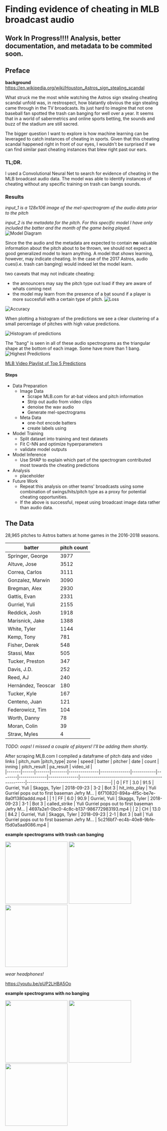 # Finding evidence of cheating in MLB broadcast audio

 ## Work In Progress!!!! Analysis, better documentation, and metadata to be commited soon.

## Preface
**background** https://en.wikipedia.org/wiki/Houston_Astros_sign_stealing_scandal

What struck me the most while watching the Astros sign stealing cheating scandal unfold was, in restrospect, how blatantly obvious the sign stealing came through in the TV broadcasts. Its just hard to imagine that not one baseball fan spotted the trash can banging for well over a year. It seems that in a world of sabermetrics and online sports betting, the sounds and buzz of the stadium are still sacred.

The bigger question I want to explore is how machine learning can be leveraged to catch instances of cheating in sports. Given that this cheating scandal happened right in front of our eyes, I wouldn't be surprised if we can find similar past cheating instances that blew right past our ears.



### TL;DR.

I used a Convolutional Neural Net to search for evidence of cheating in the MLB broadcast audio data. The model was able to identify instances of cheating without any specific training on trash can bangs sounds.

### Results
*input_1 is a 128x106 image of the mel-spectrogram of the audio data prior to the pitch*

*input_2 is the metadata for the pitch. For this specific model I have only included the batter and the month of the game being played.*
![Model Diagram](/trained_models/model_diagram.png)

Since the the audio and the metadata are expected to contain **no** valuable information about the pitch about to be thrown, we should not expect a good generalized model to learn anything. A model that *shows* learning, however, may indicate cheating. In the case of the 2017 Astros, audio cues(i.e. trash can banging) would indeed let the model learn.

two caveats that may not indicate cheating:
- the announcers may say the pitch type out load if they are aware of whats coming next
- the model may learn from the presence of a bat sound if a player is more succesfull with a certain type of pitch.
![Loss](/docs/loss.png)

![Accuracy](/docs/accuracy.png)

When plotting a histogram of the predictions we see a clear clustering of a small percentage of pitches with high value predictions.

![Histogram of predictions](/docs/histogram.png)

The "bang" is seen in all of these audio spectrograms as the triangular shape at the bottom of each image. Some have more than 1 bang.
![Highest Predictions](/docs/top_15_preds.png)


[MLB Video Playlist of Top 5 Predictions](https://www.mlb.com/video/00u7yc7ivV9ndZQst356/reels/highest-offspeed-predictions)


#### Steps
- Data Preparation
   - Image Data
      - Scrape MLB.com for at-bat videos and pitch information
      - Strip out audio from video clips
      - denoise the wav audio
      - Generate mel-spectrograms
   - Meta Data
      - one-hot encode batters
      - create labels using 
- Model Training
  - Split dataset into training and test datasets
  - Fit C-NN and optimize hyperparameters
  - validate model outputs
- Model Inference
  - Use SHAP to explain which part of the spectrogram contributed most towards the cheating predictions
- Analysis
  - placeholder
- Future Work
  - Repeat this analysis on other teams' broadcasts using some combination of swings/hits/pitch type as a proxy for potential cheating opportunities.
  - If the above is successful, repeat using broadcast image data rather than audio data.


## The Data

28,965 pitches to Astros batters at home games in the 2016-2018 seasons.


|batter | pitch count|
|---------|------------|
|Springer, George   |   3977|
|Altuve, Jose        |  3512|
|Correa, Carlos      |  3111|
|Gonzalez, Marwin    |  3090|
|Bregman, Alex       |  2930|
|Gattis, Evan        |  2331|
|Gurriel, Yuli       |  2155|
|Reddick, Josh       |  1918|
|Marisnick, Jake     |  1388|
|White, Tyler        |  1144|
|Kemp, Tony          |   781|
|Fisher, Derek       |   548|
|Stassi, Max         |   505|
|Tucker, Preston     | 347|
|Davis, J.D.         |   252|
|Reed, AJ            |   240|
|Hernández, Teoscar   |  180|
|Tucker, Kyle         |  167|
|Centeno, Juan        |  121|
|Federowicz, Tim      | 104|
|Worth, Danny         |   78|
|Moran, Colin         |   39|
|Straw, Myles         |    4|

*TODO: oops! I missed a couple of players! I'll be adding them shortly.*

After scraping MLB.com I compiled a dataframe of pitch data and video links
| pitch_num |pitch_type| zone | speed | batter | pitcher       | date       | count      | inning | pitch_result | pa_result     | video_id                                          |                   
|-------|------|-------|--------|---------------|---------------|------------|--------|--------------|---------------|---------------------------------------------------|------------------------------------------|
| 0     | FT   | 3.0   | 91.5   | Gurriel, Yuli | Skaggs, Tyler | 2018-09-23 | 3-2    | Bot 3        | hit_into_play | Yuli Gurriel pops out to first baseman Jefry M... | 6f710820-894a-4f5c-be7e-8a0f1380addd.mp4 |
| 1     | FF   | 6.0   | 90.9   | Gurriel, Yuli | Skaggs, Tyler | 2018-09-23 | 3-1    | Bot 3        | called_strike | Yuli Gurriel pops out to first baseman Jefry M... | 4697a2e1-0bc0-4c8c-b137-986772983193.mp4 |
| 2     | CH   | 13.0  | 84.2   | Gurriel, Yuli | Skaggs, Tyler | 2018-09-23 | 2-1    | Bot 3        | ball          | Yuli Gurriel pops out to first baseman Jefry M... | 5c216bf7-ec4b-40e8-9bfe-f5d0a5aa9086.mp4 |

**example spectrograms with trash can banging**

<p float="left">
  <img src="docs/images/bang_example1.png" width="200" />
  <img src="docs/images/bang_example2.png" width="200" />
  <img src="docs/images/bang_example3.png" width="200" />
</p>

*wear headphones!*

https://youtu.be/pUP2LHBA5Oo


**example spectrograms with no banging**

<p float="left">
  <img src="docs/images/not_bang_example1.png" width="200" />
  <img src="docs/images/not_bang_example2.png" width="200" />
  <img src="docs/images/not_bang_example3.png" width="200" />
</p>
